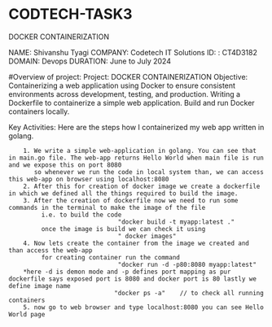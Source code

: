 # CODTECH-TASK3
DOCKER CONTAINERIZATION

NAME: Shivanshu Tyagi 
COMPANY: Codetech IT Solutions 
ID: : CT4D3182 
DOMAIN: Devops 
DURATION: June to July 2024

#Overview of project: 
Project: DOCKER CONTAINERIZATION
Objective: Containerizing a web application using Docker to ensure consistent environments across development, testing, and production. Writing a Dockerfile to containerize a
simple web application. Build and run Docker containers locally.

Key Activities: Here are the steps how I containerized my web app written in golang.

        1. We write a simple web-application in golang. You can see that in main.go file. The web-app returns Hello World when main file is run and we expose this on port 8080
           so whenever we run the code in local system than, we can access this web-app on browser using localhost:8080
        2. After this for creation of docker image we create a dockerfile in which we defined all the things required to build the image.
        3. After the creation of dockerfile now we need to run some commands in the terminal to make the image of the file
             i.e. to build the code
                                  "docker build -t myapp:latest ."
             once the image is build we can check it using
                                  " docker images"
        4. Now lets create the container from the image we created and than access the web-app
             for creating container run the command
                                  "docker run -d -p80:8080 myapp:latest"
        *here -d is demon mode and -p defines port mapping as pur dockerfile says exposed port is 8080 and docker port is 80 lastly we define image name
                                 "docker ps -a"    // to check all running containers
        5. now go to web browser and type localhost:8080 you can see Hello World page
 
